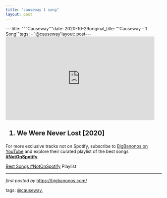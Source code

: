 ```yaml
---
title: "causeway 1 song"
layout: post
---
```

---title: "' 'Causeway''"date: 2020-10-29original_title: "'Causeway - 1 Song'"tags:  - '[@causeway](/tags/causeway/)'layout: post---<iframe frameborder="0" height="270" src="https://www.youtube.com/embed/zaGtNDe5To4" width="480"></iframe><h2><ol><li>We Were Never Lost [2020]</li></ol></h2><!--Subscribe and Playlist Links--><div>    <p>For more exclusive tracks not on Spotify, subscribe to <a href="https://www.youtube.com/[@BigBanonos](/tags/BigBanonos/)" target="_blank">BigBanonos on YouTube</a> and explore their curated playlist of the best songs <strong>[#NotOnSpotify](/tags/NotOnSpotify/)</strong>.</p>    <p><a href="https://www.youtube.com/playlist?list=PLtuNtuTatqI0kFahUCbtbfenC_ET5O_tr" target="_blank">Best Songs [#NotOnSpotify](/tags/NotOnSpotify/) Playlist<br /></a></p></div><hr /><p><em>first posted by</em> <a href="https://bigbanonos.com/" rel="noopener" target="_new">https://bigbanonos.com/</a></p><p>tags: [@causeway](/tags/causeway/),</p>